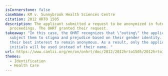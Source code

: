 ```yaml
---
isCornerstone: false
caseName: KM v. Sunnybrook Health Sciences Centre
citation: 2012 HRTO 1505
description: The applicant submitted a request to be anonymized in future
  proceedings. The OHRT granted their request.
takeaway: "In this case, the OHRT recognizes that \"outing\" the applicant would
  subject them to stigma and prejudice based on their gender identity. It is in
  their best interest to remain anonymous. As a result, only the applicant's
  initials will be used instead of their name. "
url: https://www.canlii.org/en/on/onhrt/doc/2012/2012hrto1505/2012hrto1505.html?resultIndex=1
themes:
  - Identification
  - Health Care
---
```

